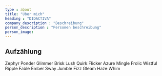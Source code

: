 ```yaml
---
type : about
title: "Über mich"
heading : "DIDACTIVA"
company_description : "Beschreibung"
person_description : "Personen beschreibung"
person_image: 
---
```

## Aufzählung
Zephyr
Ponder
Glimmer
Brisk
Lush
Quirk
Flicker
Azure
Mingle
Frolic
Wistful
Ripple
Fable
Ember
Sway
Jumble
Fizz
Gleam
Haze
Whim